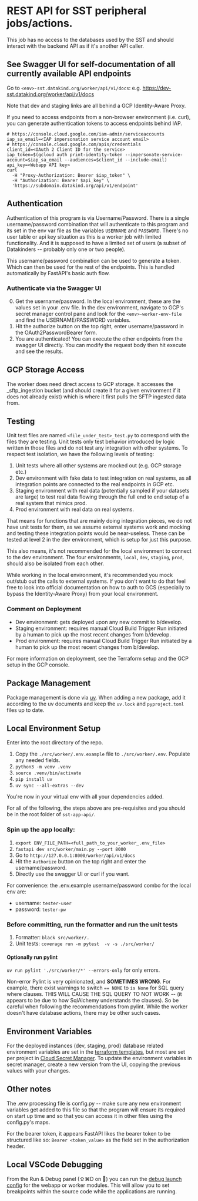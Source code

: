 # REST API for SST peripheral jobs/actions.

This job has no access to the databases used by the SST and should interact with the backend API as if it's another API caller.

## See Swagger UI for self-documentation of all currently available API endpoints

Go to `<env>-sst.datakind.org/worker/api/v1/docs`: e.g. https://dev-sst.datakind.org/worker/api/v1/docs

Note that dev and staging links are all behind a GCP Identity-Aware Proxy.

If you need to access endpoints from a non-browser environment (i.e. curl), you can generate authentication tokens
to access endpoints behind IAP.

```
# https://console.cloud.google.com/iam-admin/serviceaccounts
iap_sa_email=<IAP impersonation service account email>
# https://console.cloud.google.com/apis/credentials
client_id=<OAuth 2 Client ID for the service>
iap_token=$(gcloud auth print-identity-token --impersonate-service-account=$iap_sa_email --audiences=$client_id --include-email)
api_key=<Webapp API key>
curl
  -H "Proxy-Authorization: Bearer $iap_token" \
  -H "Authorization: Bearer $api_key" \
  'https://subdomain.datakind.org/api/v1/endpoint'
```

## Authentication

Authentication of this program is via Username/Password. There is a single username/password combination that will authenticate to this program and its set in the env var file as the variables `USERNAME` and `PASSWORD`. There's no user table or api key situation as this is a worker job with limited functionality. And it is supposed to have a limited set of users (a subset of Datakinders -- probably only one or two people).

This username/password combination can be used to generate a token. Which can then be used for the rest of the endpoints. This is handled automatically by FastAPI's basic auth flow.

### Authenticate via the Swagger UI

0. Get the username/password. In the local environment, these are the values set in your .env file. In the dev environment, navigate to GCP's secret manager control pane and look for the `<env>-worker-env-file` and find the USERNAME/PASSWORD variables.
1. Hit the authorize button on the top right, enter username/password in the OAuth2PasswordBearer form.
2. You are authenticated! You can execute the other endpoints from the swagger UI directly. You can modify the request body then hit execute and see the results.

## GCP Storage Access

The worker does need direct access to GCP storage. It accesses the <env>_sftp_ingestion bucket (and should create it for a given environment if it does not already exist) which is where it first pulls the SFTP ingested data from.

## Testing

Unit test files are named `<file_under_test>_test.py` to correspond with the files they are testing. Unit tests only test behavior introduced by logic written in those files and do not test any integration with other systems. To respect test isolation, we have the following levels of testing:

1. Unit tests where all other systems are mocked out (e.g. GCP storage etc.)
2. Dev environment with fake data to test integration on real systems, as all integration points are connected to the real endpoints in GCP etc.
3. Staging environment with real data (potentially sampled if your datasets are large) to test real data flowing through the full end to end setup of a real system that mimics prod.
4. Prod environment with real data on real systems.

That means for functions that are mainly doing integration pieces, we do not have unit tests for them, as we assume external systems work and mocking and testing these integration points would be near-useless. These can be tested at level 2 in the dev environment, which is setup for just this purpose.

This also means, it's not recommended for the local environment to connect to the dev environment. The four environments, `local`, `dev`, `staging`, `prod`, should also be isolated from each other.

While working in the local environment, it's recommended you mock out/stub out the calls to external systems. If you don't want to do that feel free to look into official documentation on how to auth to GCS (especially to bypass the Identity-Aware Proxy) from your local environment.

### Comment on Deployment

* Dev environment: gets deployed upon any new commit to b/develop.
* Staging environment: requires manual Cloud Build Trigger Run initiated by a human to pick up the most recent changes from b/develop.
* Prod environment: requires manual Cloud Build Trigger Run initiated by a human to pick up the most recent changes from b/develop.

For more information on deployment, see the Terraform setup and the GCP setup in the GCP console.

## Package Management

Package management is done via [uv](https://docs.astral.sh/uv/). When adding a new package, add it according to the uv documents and keep the `uv.lock` and `pyproject.toml` files up to date.

## Local Environment Setup

Enter into the root directory of the repo.

1. Copy the `./src/worker/.env.example` file to `./src/worker/.env`. Populate any needed fields.
1. `python3 -m venv .venv`
1. `source .venv/bin/activate`
1. `pip install uv`
1. `uv sync --all-extras --dev`

You're now in your virtual env with all your dependencies added.

For all of the following, the steps above are pre-requisites and you should be in the root folder of `sst-app-api/`.

### Spin up the app locally:

1. `export ENV_FILE_PATH=<full_path_to_your_worker_.env_file>` 
1. `fastapi dev src/worker/main.py --port 8000`
1. Go to `http://127.0.0.1:8000/worker/api/v1/docs`
1. Hit the `Authorize` button on the top right and enter the username/password.
1. Directly use the swagger UI or curl if you want.

For convenience: the .env.example username/password combo for the local env are:
* username: `tester-user`
* password: `tester-pw`

### Before committing, run the formatter and run the unit tests

1. Formatter: `black src/worker/.`
1. Unit tests: `coverage run -m pytest  -v -s ./src/worker/`

#### Optionally run pylint

`uv run pylint './src/worker/*' --errors-only` for only errors.

Non-error Pylint is very opinionated, and **SOMETIMES WRONG**. For example, there exist warnings to switch `== NONE` to `is None` for SQL query where clauses. THIS WILL CAUSE THE SQL QUERY TO NOT WORK -- (it appears to be due to how SqlAlchemy understands the clauses). So be careful when following the recommendations from pylint. While the worker doesn't have database actions, there may be other such cases.

## Environment Variables

For the deployed instances (dev, staging, prod) database related environment variables are set in the [terraform templates](../../terraform/modules/service/main.tf#L39), 
but most are set per project in [Cloud Secret Manager](https://console.cloud.google.com/security/secret-manager/secret/dev-worker-env-file/versions?project=dev-sst-02). To update the environment
variables in secret manager, create a new version from the UI, copying the previous values with
your changes.

## Other notes

The .env processing file is config.py -- make sure any new environment variables get added to this file so that the program will ensure its required on start up time and so that you can access it in other files using the config.py's maps.

For the bearer token, it appears FastAPI likes the bearer token to be structured like so: `Bearer <token_value>` as the field set in the authorization header.

## Local VSCode Debugging

From the Run & Debug panel (⇧⌘D on 🍎) you can run the [debug launch config](../../.vscode/launch.json) for the webapp or worker modules. This will allow you to set breakpoints within the source code while the applications are running.

